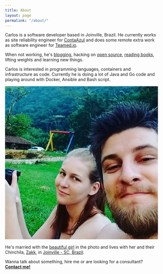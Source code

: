 ```yaml
---
title: About
layout: page
permalink: "/about/"
---
```


Carlos is a software developer based in Joinville, Brazil. He currently works
as site reliability engineer for [ContaAzul](http://contaazul.com) and does
some remote extra work as software engineer for
[Teamed.io](http://www.teamed.io/).

When not working, he's [blogging](http://carlosbecker.com),
hacking on [open source](https://github.com/caarlos0),
[reading books](https://goodreads.com/caarlos0),
lifting weights and learning new things.

Carlos is interested in programming languages, containers and infrastructure as
code. Currently he is doing a lot of Java and Go code and playing around with
Docker, Ansible and Bash script.

![me and my wife](/public/images/about.jpg)

He's married with the [beautiful girl](http://twitter.com/carinemeyer) in the
photo and lives with her and their Chinchila,
[Zakk](http://www.youtube.com/watch?v=YtWlIPGpxTc),
in [Joinville - SC, Brazil](http://goo.gl/maps/9tvI4).

Wanna talk about something, hire me or are looking for a consultant?
[**Contact me!**](/contact)
